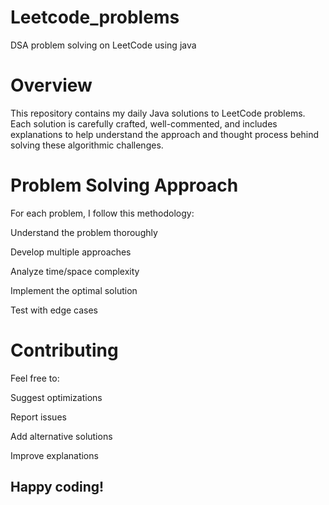 # Leetcode_problems
DSA problem solving on LeetCode using java

 
 # Overview
This repository contains my daily Java solutions to LeetCode problems. Each solution is carefully crafted, well-commented, and includes explanations to help understand the approach and thought process behind solving these algorithmic challenges.


 # Problem Solving Approach
For each problem, I follow this methodology:

Understand the problem thoroughly

Develop multiple approaches

Analyze time/space complexity

Implement the optimal solution

Test with edge cases


# Contributing
Feel free to:

Suggest optimizations

Report issues

Add alternative solutions

Improve explanations

## Happy coding!
